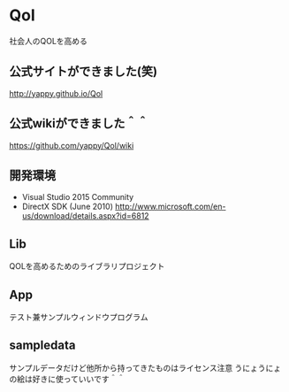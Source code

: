 # Qol
社会人のQOLを高める

## 公式サイトができました(笑)
http://yappy.github.io/Qol

## 公式wikiができました＾＾
https://github.com/yappy/Qol/wiki


## 開発環境
* Visual Studio 2015 Community
* DirectX SDK (June 2010)
http://www.microsoft.com/en-us/download/details.aspx?id=6812


## Lib
QOLを高めるためのライブラリプロジェクト

## App
テスト兼サンプルウィンドウプログラム

## sampledata
サンプルデータだけど他所から持ってきたものはライセンス注意
うにょうにょの絵は好きに使っていいです＾＾
